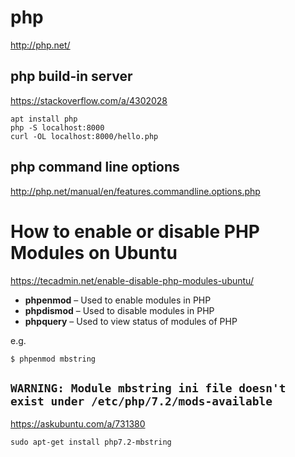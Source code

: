 # php #

<http://php.net/>

## php build-in server ##

<https://stackoverflow.com/a/4302028>

```
apt install php
php -S localhost:8000
curl -OL localhost:8000/hello.php
```

## php command line options ##

<http://php.net/manual/en/features.commandline.options.php>


# How to enable or disable PHP Modules on Ubuntu #

<https://tecadmin.net/enable-disable-php-modules-ubuntu/>


* **phpenmod** – Used to enable modules in PHP
* **phpdismod** – Used to disable modules in PHP
* **phpquery** – Used to view status of modules of PHP

e.g.

```
$ phpenmod mbstring
```

## `WARNING: Module mbstring ini file doesn't exist under /etc/php/7.2/mods-available` ##

<https://askubuntu.com/a/731380>

```
sudo apt-get install php7.2-mbstring
```
